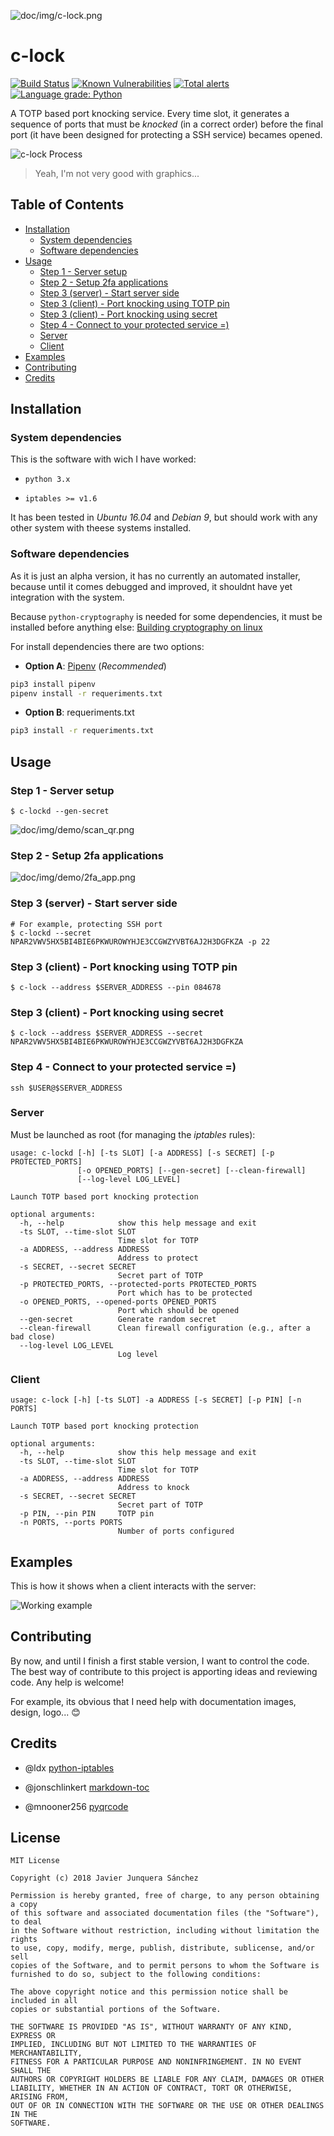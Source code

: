 ![doc/img/c-lock.png](doc/img/c-lock.png)

# c-lock

[![Build Status](https://travis-ci.org/junquera/c-lock.svg?branch=master)](https://travis-ci.org/junquera/c-lock)
[![Known Vulnerabilities](https://snyk.io/test/github/junquera/c-lock/badge.svg?targetFile=requirements.txt)](https://snyk.io/test/github/junquera/c-lock?targetFile=requirements.txt)
[![Total alerts](https://img.shields.io/lgtm/alerts/g/junquera/c-lock.svg?logo=lgtm&logoWidth=18)](https://lgtm.com/projects/g/junquera/c-lock/alerts/)
[![Language grade: Python](https://img.shields.io/lgtm/grade/python/g/junquera/c-lock.svg?logo=lgtm&logoWidth=18)](https://lgtm.com/projects/g/junquera/c-lock/context:python)

A TOTP based port knocking service. Every time slot, it generates a sequence of ports that must be *knocked* (in a correct order) before the final port (it have been designed for protecting a SSH service) becames opened.

<!-- https://dashboard.moovly.com -->

![c-lock Process](doc/img/clock-process.gif)

> Yeah, I'm not very good with graphics...

## Table of Contents

<!-- Thanks https://github.com/jonschlinkert/markdown-toc -->

<!-- toc -->

- [Installation](#installation)
  * [System dependencies](#system-dependencies)
  * [Software dependencies](#software-dependencies)
- [Usage](#usage)
  * [Step 1 - Server setup](#step-1---server-setup)
  * [Step 2 - Setup 2fa applications](#step-2---setup-2fa-applications)
  * [Step 3 (server) - Start server side](#step-3-server---start-server-side)
  * [Step 3 (client) - Port knocking using TOTP pin](#step-3-client---port-knocking-using-totp-pin)
  * [Step 3 (client) - Port knocking using secret](#step-3-client---port-knocking-using-secret)
  * [Step 4 - Connect to your protected service =)](#step-4---connect-to-your-protected-service-)
  * [Server](#server)
  * [Client](#client)
- [Examples](#examples)
- [Contributing](#contributing)
- [Credits](#credits)

<!-- tocstop -->

## Installation

### System dependencies

This is the software with wich I have worked:

- `python 3.x`

- `iptables >= v1.6`

It has been tested in *Ubuntu 16.04* and *Debian 9*, but should work with any other system with theese systems installed.

### Software dependencies

As it is just an alpha version, it has no currently an automated installer, because until it comes debugged and improved, it shouldnt have yet integration with the system.

Because `python-cryptography` is needed for some dependencies, it must be installed before anything else: [Building cryptography on linux](https://cryptography.io/en/latest/installation/#building-cryptography-on-linux)

For install dependencies there are two options:

- **Option A**: [Pipenv](https://github.com/pypa/pipenv) (*Recommended*)

```bash
pip3 install pipenv
pipenv install -r requeriments.txt
```

- **Option B**: requeriments.txt

```bash
pip3 install -r requeriments.txt
```

## Usage

### Step 1 - Server setup

```shell
$ c-lockd --gen-secret
```

![doc/img/demo/scan_qr.png](doc/img/demo/scan_qr.png)

### Step 2 - Setup 2fa applications

![doc/img/demo/2fa_app.png](doc/img/demo/2fa_app.png)

### Step 3 (server) - Start server side

```shell
# For example, protecting SSH port
$ c-lockd --secret NPAR2VWV5HX5BI4BIE6PKWUROWYHJE3CCGWZYVBT6AJ2H3DGFKZA -p 22
```

### Step 3 (client) - Port knocking using TOTP pin

```shell
$ c-lock --address $SERVER_ADDRESS --pin 084678
```

### Step 3 (client) - Port knocking using secret

```shell
$ c-lock --address $SERVER_ADDRESS --secret NPAR2VWV5HX5BI4BIE6PKWUROWYHJE3CCGWZYVBT6AJ2H3DGFKZA
```

### Step 4 - Connect to your protected service =)

```shell
ssh $USER@$SERVER_ADDRESS
```

### Server

Must be launched as root (for managing the *iptables* rules):

```
usage: c-lockd [-h] [-ts SLOT] [-a ADDRESS] [-s SECRET] [-p PROTECTED_PORTS]
               [-o OPENED_PORTS] [--gen-secret] [--clean-firewall]
               [--log-level LOG_LEVEL]

Launch TOTP based port knocking protection

optional arguments:
  -h, --help            show this help message and exit
  -ts SLOT, --time-slot SLOT
                        Time slot for TOTP
  -a ADDRESS, --address ADDRESS
                        Address to protect
  -s SECRET, --secret SECRET
                        Secret part of TOTP
  -p PROTECTED_PORTS, --protected-ports PROTECTED_PORTS
                        Port which has to be protected
  -o OPENED_PORTS, --opened-ports OPENED_PORTS
                        Port which should be opened
  --gen-secret          Generate random secret
  --clean-firewall      Clean firewall configuration (e.g., after a bad close)
  --log-level LOG_LEVEL
                        Log level

```

### Client

```
usage: c-lock [-h] [-ts SLOT] -a ADDRESS [-s SECRET] [-p PIN] [-n PORTS]

Launch TOTP based port knocking protection

optional arguments:
  -h, --help            show this help message and exit
  -ts SLOT, --time-slot SLOT
                        Time slot for TOTP
  -a ADDRESS, --address ADDRESS
                        Address to knock
  -s SECRET, --secret SECRET
                        Secret part of TOTP
  -p PIN, --pin PIN     TOTP pin
  -n PORTS, --ports PORTS
                        Number of ports configured

```

## Examples

This is how it shows when a client interacts with the server:

![Working example](doc/img/working_example.png)

## Contributing

By now, and until I finish a first stable version, I want to control the code. The best way of contribute to this project is apporting ideas and reviewing code. Any help is welcome!

For example, its obvious that I need help with documentation images, design, logo... :blush:

## Credits

- @ldx [python-iptables](https://github.com/ldx/python-iptables)

- @jonschlinkert [markdown-toc](https://github.com/jonschlinkert/markdown-toc)

- @mnooner256 [pyqrcode](https://github.com/mnooner256/pyqrcode)

## License

```
MIT License

Copyright (c) 2018 Javier Junquera Sánchez

Permission is hereby granted, free of charge, to any person obtaining a copy
of this software and associated documentation files (the "Software"), to deal
in the Software without restriction, including without limitation the rights
to use, copy, modify, merge, publish, distribute, sublicense, and/or sell
copies of the Software, and to permit persons to whom the Software is
furnished to do so, subject to the following conditions:

The above copyright notice and this permission notice shall be included in all
copies or substantial portions of the Software.

THE SOFTWARE IS PROVIDED "AS IS", WITHOUT WARRANTY OF ANY KIND, EXPRESS OR
IMPLIED, INCLUDING BUT NOT LIMITED TO THE WARRANTIES OF MERCHANTABILITY,
FITNESS FOR A PARTICULAR PURPOSE AND NONINFRINGEMENT. IN NO EVENT SHALL THE
AUTHORS OR COPYRIGHT HOLDERS BE LIABLE FOR ANY CLAIM, DAMAGES OR OTHER
LIABILITY, WHETHER IN AN ACTION OF CONTRACT, TORT OR OTHERWISE, ARISING FROM,
OUT OF OR IN CONNECTION WITH THE SOFTWARE OR THE USE OR OTHER DEALINGS IN THE
SOFTWARE.
```
